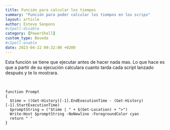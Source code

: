 ```yaml
---
title: Función para calcular los tiempos
summary: "Función para poder calcular los tiempos en los scrips"
layout: article
author: Esteve Sanpons
#cSpell:disable
category: [PowerShell]
custom_type: Boveda
#cSpell:enable
date: 2023-04-22 09:32:00 +0200
---
```


Esta función se tiene que ejecutar antes de hacer nada mas.
Lo que hace es que a partir de su ejecución calculara cuanto tarda cada script lanzado después y te lo mostrara.

<br>

```
function Prompt
{
  $time = ((Get-History)[-1].EndExecutionTime - (Get-History)[-1].StartExecutionTime)
  $promptString = ("$time | " + $(Get-Location) + ">")
  Write-Host $promptString -NoNewline -ForegroundColor cyan
  return " "
}

```
